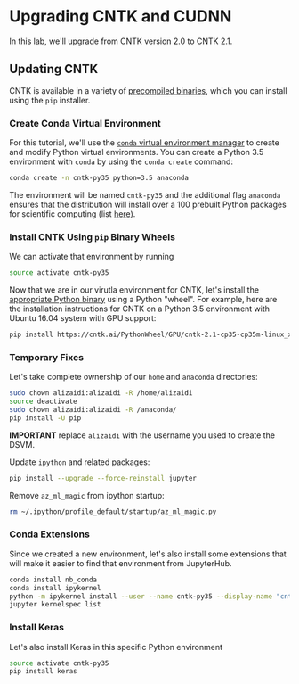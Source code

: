 Upgrading CNTK and CUDNN
=========================

In this lab, we'll upgrade from CNTK version 2.0 to CNTK 2.1.

## Updating CNTK

CNTK is available in a variety of [precompiled binaries](https://docs.microsoft.com/en-us/cognitive-toolkit/setup-cntk-on-your-machine), which you can install using the `pip` installer. 

### Create Conda Virtual Environment 

For this tutorial, we'll use the [`conda` virtual environment manager](https://conda.io/docs/using/envs.html) to create and modify Python virtual environments. You can create a Python 3.5 environment with `conda` by using the `conda create` command:


```bash
conda create -n cntk-py35 python=3.5 anaconda
```

The environment will be named `cntk-py35` and the additional flag `anaconda` ensures that the distribution will install over a 100 prebuilt Python packages for scientific computing (list [here](https://docs.continuum.io/anaconda/packages/pkg-docs)).

### Install CNTK Using `pip` Binary Wheels

We can activate that environment by running

```bash
source activate cntk-py35
```

Now that we are in our virutla environment for CNTK, let's install the [appropriate Python binary](https://docs.microsoft.com/en-us/cognitive-toolkit/setup-linux-python?tabs=cntkpy21) using a Python "wheel". For example, here are the installation instructions for CNTK on a Python 3.5 environment with Ubuntu 16.04 system with GPU support:

```bash
pip install https://cntk.ai/PythonWheel/GPU/cntk-2.1-cp35-cp35m-linux_x86_64.whl
```

### Temporary Fixes

Let's take complete ownership of our `home` and `anaconda` directories:

```bash
sudo chown alizaidi:alizaidi -R /home/alizaidi
source deactivate
sudo chown alizaidi:alizaidi -R /anaconda/
pip install -U pip
```

**IMPORTANT** replace `alizaidi` with the username you used to create the DSVM.

Update `ipython` and related packages:

```bash
pip install --upgrade --force-reinstall jupyter
```

Remove `az_ml_magic` from ipython startup:

```bash
rm ~/.ipython/profile_default/startup/az_ml_magic.py
```

### Conda Extensions

Since we created a new environment, let's also install some extensions that will make it easier to find that environment from JupyterHub. 

```bash
conda install nb_conda
conda install ipykernel
python -m ipykernel install --user --name cntk-py35 --display-name "cntk-py35"
jupyter kernelspec list
```

### Install Keras

Let's also install Keras in this specific Python environment

```bash
source activate cntk-py35
pip install keras
```
